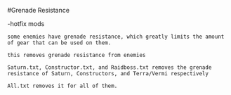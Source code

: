 #Grenade Resistance
  
  -hotfix mods

	some enemies have grenade resistance, which greatly limits the amount of gear that can be used on them.
  
	this removes grenade resistance from enemies
  
	Saturn.txt, Constructor.txt, and Raidboss.txt removes the grenade resistance of Saturn, Constructors, and Terra/Vermi respectively
	
	All.txt removes it for all of them.
  
